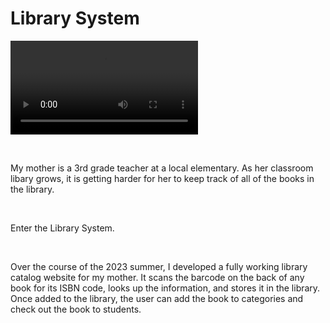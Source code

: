 # Library System

![LibrarySystem Image](/images/programming/LibrarySystem.mov)

‎

My mother is a 3rd grade teacher at a local elementary. As her classroom libary grows, it is getting harder for her to keep track of all of the books in the library. 

‎

Enter the Library System.

‎

Over the course of the 2023 summer, I developed a fully working library catalog website for my mother. It scans the barcode on the back of any book for its ISBN code, looks up the information, and stores it in the library. Once added to the library, the user can add the book to categories and check out the book to students.